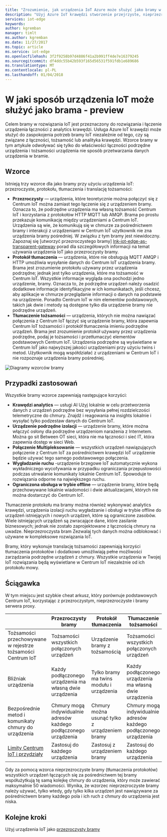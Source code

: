 ```yaml
---
title: "Zrozumienie, jak urządzenia IoT Azure może służyć jako bramy w przypadku innych urządzeń | Dokumentacja firmy Microsoft"
description: "Użyj Azure IoT krawędzi stworzenie przejrzyste, nieprzezroczyste lub urządzenie bramy serwera proxy, który wysyła dane z różnych urządzeń podrzędne w chmurze i przetwarza je lokalnie."
services: iot-edge
keywords: 
author: kgremban
manager: timlt
ms.author: kgremban
ms.date: 11/27/2017
ms.topic: article
ms.service: iot-edge
ms.openlocfilehash: 3f2f9258b97d4886f41a2b991ff4de7e16379245
ms.sourcegitcommit: df4ddc55b42b593f165d56531f591fdb1e689686
ms.translationtype: MT
ms.contentlocale: pl-PL
ms.lasthandoff: 01/04/2018
---
```

# <a name="how-an-iot-edge-device-can-be-used-as-a-gateway---preview"></a>W jaki sposób urządzenia IoT może służyć jako brama - preview

Celem bramy w rozwiązania IoT jest przeznaczony do rozwiązania i łączenie urządzenia łączności z analytics krawędzi. Usługa Azure IoT krawędzi może służyć do zaspokojenia potrzeb bramy IoT niezależnie od tego, czy są związane z łączności, tożsamość lub analityka krawędzi. Wzorce bramy w tym artykule odwoływać się tylko do właściwości łączności podrzędne urządzenia i tożsamości urządzenia nie sposób przetwarzania danych urządzenia w bramie.

## <a name="patterns"></a>Wzorce
Istnieją trzy wzorce dla jako bramy przy użyciu urządzenia IoT: przezroczyste, protokołu, tłumaczenia i translację tożsamości:
* **Przezroczysty** — urządzenia, które teoretycznie można połączyć się z Centrum IoT można zamiast tego łączenie się z urządzeniem bramy. Oznacza to, że podrzędne urządzenia ma własną tożsamość Centrum IoT i korzystania z protokołów HTTP MQTT lub AMQP. Brama po prostu przekazuje komunikację między urządzeniami a Centrum IoT. Urządzenia są wie, że komunikują się w chmurze za pośrednictwem bramy i interakcji z urządzeniami w Centrum IoT użytkownik nie zna urządzenia bramy pośredniej. W związku z tym bramy jest niewidoczny. Zapoznaj się [utworzyć przezroczystego bramy] [ lnk-iot-edge-as-transparent-gateway] porad dla szczegółowych informacji na temat używania urządzenia IoT jako przezroczysty bramy.
* **Protokół tłumaczenia** — urządzenia, które nie obsługują MQTT AMQP i HTTP umożliwia wysyłanie danych do Centrum IoT urządzenia bramy. Brama jest zrozumienie protokołu używany przez urządzenia podrzędne; jednak jest tylko urządzenia, które ma tożsamość w Centrum IoT. Wszystkie informacje wygląda ona pochodzi jedno urządzenie, bramy. Oznacza to, że podrzędne urządzeń należy osadzić dodatkowe informacje identyfikacyjne w ich komunikatach, jeśli chcesz, aby aplikacje w chmurze przeglądanie informacji o danych na podstawie na urządzenie. Ponadto Centrum IoT w nim elementów podstawowych, takich jak dwie i metody są dostępne tylko dla urządzenie bramy nie podrzędne urządzeń.
* **Tłumaczenie tożsamości** — urządzenia, których nie można nawiązać połączenia z Centrum IoT łączyć się urządzenie bramy, która zapewnia Centrum IoT tożsamości i protokół tłumaczenia imieniu podrzędne urządzeń. Brama jest zrozumienie protokół używany przez urządzenia podrzędne, podaj je tożsamości i przetłumaczyć elementów podstawowych Centrum IoT. Urządzenia podrzędne są wyświetlane w Centrum IoT jako najwyższej jakości urządzeniami przy użyciu twins i metod. Użytkownik mogą współdziałać z urządzeniami w Centrum IoT i nie rozpoznaje urządzenia bramy pośredniej.

![Diagramy wzorców bramy][1]

## <a name="use-cases"></a>Przypadki zastosowań
Wszystkie bramy wzorce zapewniają następujące korzyści:
* **Krawędzi analytics** — usługi AI Użyj lokalnie w celu przetworzenia danych z urządzeń podrzędne bez wysyłania pełnej rozdzielczości telemetryczne do chmury. Znajdź i reagowania na insights lokalnie i wysyłać tylko podzestaw danych do Centrum IoT. 
* **Urządzenie podrzędne izolacji** — urządzenie bramy, które można włączyć osłony dla podrzędne urządzeniom narażenia z Internetem. Można go sit Between OT sieci, która nie ma łączności i sieć IT, która zapewnia dostęp w sieci Web. 
* **Połączenie Multipleksowanie** — wszystkich urządzeń nawiązujących połączenie z Centrum IoT za pośrednictwem krawędzi IoT urządzenie będzie używać tego samego podstawowego połączenia.
* **Wygładzanie ruchu** -urządzenie brzegowe IoT automatycznie wykona wykładniczego wycofywania w przypadku ograniczania przepustowości podczas utrwalanie komunikaty lokalnie Centrum IoT. Spowoduje to rozwiązania odporne na największego ruchu.
* **Ograniczona obsługa w trybie offline** — urządzenie bramy, które będą przechowywane lokalnie wiadomości i dwie aktualizacjami, których nie można dostarczyć do Centrum IoT.

Tłumaczenie protokołu ma bramy można również wykonywać analytics krawędzi, urządzenia izolacji ruchu wygładzanie i obsługi w trybie offline do urządzeń istniejących i nowych urządzeń, które są ograniczone zasobów. Wiele istniejących urządzeń są zwracające dane, które zasilanie biznesowych; jednak nie zostało zaprojektowane z łącznością chmury na uwadze. Nieprzezroczysta bram Zezwalaj tych danych można odblokować i używane w kompleksowe rozwiązania IoT.

Bramy, który wykonuje translację tożsamości zapewniają korzyści tłumaczenia protokołów i dodatkowo umożliwiają pełne możliwości zarządzania podrzędne urządzeń z chmury. Wszystkie urządzenia w Twojej IoT rozwiązania będą wyświetlane w Centrum IoT niezależnie od ich protokołu mowy.

## <a name="cheat-sheet"></a>Ściągawka
W tym miejscu jest szybkie cheat arkusz, który porównuje podstawowych Centrum IoT, korzystając z przezroczystym, nieprzezroczyste i bramy serwera proxy.

| &nbsp; | Przezroczysty bramy | Protokół tłumaczenia | Tłumaczenie tożsamości |
|--------|-------------|--------|--------|
| Tożsamości przechowywane w rejestrze tożsamości Centrum IoT | Tożsamości wszystkich połączonych urządzeń | Urządzenie bramy z tożsamością | Tożsamości wszystkich połączonych urządzeń |
| Bliźniak urządzenia | Każdy podłączonego urządzenia ma własną dwie urządzenia | Tylko bramy ma twins modułu i urządzenia | Każdy podłączonego urządzenia ma własną dwie urządzenia |
| Bezpośrednie metod i komunikaty chmury do urządzenia | Chmury mogą indywidualnie adresów każdego podłączonego urządzenia | Chmury można usunąć tylko z urządzeniem bramy | Chmury mogą indywidualnie adresów każdego podłączonego urządzenia |
| [Limity Centrum IoT i przydziały][lnk-iothub-throttles-quotas] | Zastosuj do każdego urządzenia | Zastosuj z urządzeniem bramy | Zastosuj do każdego urządzenia |

Gdy za pomocą wzorca nieprzezroczyste bramy (tłumaczenia protokołów) wszystkich urządzeń łączących się za pośrednictwem tej bramy współużytkują tę samą kolejkę chmury do urządzenia, który może zawierać maksymalnie 50 wiadomości. Wynika, że wzorzec nieprzezroczyste bramy należy używać, tylko wtedy, gdy tylko kilka urządzeń jest nawiązywane za pośrednictwem bramy każdego pola i ich ruch z chmury do urządzenia jest niska.

## <a name="next-steps"></a>Kolejne kroki
Użyj urządzenia IoT jako [przezroczysty bramy][lnk-iot-edge-as-transparent-gateway] 

[lnk-iot-edge-as-transparent-gateway]: ./how-to-create-transparent-gateway.md
[lnk-iothub-throttles-quotas]: ../iot-hub/iot-hub-devguide-quotas-throttling.md

[1]: ./media/iot-edge-as-gateway/edge-as-gateway.png
